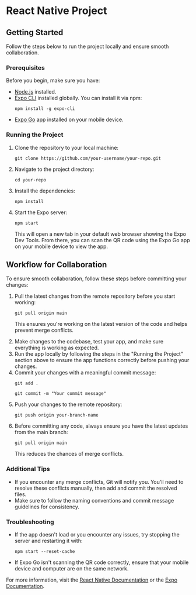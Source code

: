 <!DOCTYPE html>
<html lang="en">
<head>
    <meta charset="UTF-8">
    <meta name="viewport" content="width=device-width, initial-scale=1.0">
    <title>React Native Project</title>
</head>
<body>

<h1>React Native Project</h1>

<h2>Getting Started</h2>

<p>Follow the steps below to run the project locally and ensure smooth collaboration.</p>

<h3>Prerequisites</h3>

<p>Before you begin, make sure you have:</p>
<ul>
    <li><a href="https://nodejs.org/">Node.js</a> installed.</li>
    <li><a href="https://docs.expo.dev/get-started/installation/">Expo CLI</a> installed globally. You can install it via npm:</li>
    <pre><code>npm install -g expo-cli</code></pre>
    <li><a href="https://expo.dev/client">Expo Go</a> app installed on your mobile device.</li>
</ul>

<h3>Running the Project</h3>
<ol>
    <li>Clone the repository to your local machine:
        <pre><code>git clone https://github.com/your-username/your-repo.git</code></pre>
    </li>
    <li>Navigate to the project directory:
        <pre><code>cd your-repo</code></pre>
    </li>
    <li>Install the dependencies:
        <pre><code>npm install</code></pre>
    </li>
    <li>Start the Expo server:
        <pre><code>npm start</code></pre>
        <p>This will open a new tab in your default web browser showing the Expo Dev Tools. From there, you can scan the QR code using the Expo Go app on your mobile device to view the app.</p>
    </li>
</ol>

<h2>Workflow for Collaboration</h2>

<p>To ensure smooth collaboration, follow these steps before committing your changes:</p>
<ol>
    <li>Pull the latest changes from the remote repository before you start working:
        <pre><code>git pull origin main</code></pre>
        <p>This ensures you're working on the latest version of the code and helps prevent merge conflicts.</p>
    </li>
    <li>Make changes to the codebase, test your app, and make sure everything is working as expected.</li>
    <li>Run the app locally by following the steps in the "Running the Project" section above to ensure the app functions correctly before pushing your changes.</li>
    <li>Commit your changes with a meaningful commit message:
        <pre><code>git add .</code></pre>
        <pre><code>git commit -m "Your commit message"</code></pre>
    </li>
    <li>Push your changes to the remote repository:
        <pre><code>git push origin your-branch-name</code></pre>
    </li>
    <li>Before committing any code, always ensure you have the latest updates from the main branch:
        <pre><code>git pull origin main</code></pre>
        <p>This reduces the chances of merge conflicts.</p>
    </li>
</ol>

<h3>Additional Tips</h3>
<ul>
    <li>If you encounter any merge conflicts, Git will notify you. You'll need to resolve these conflicts manually, then add and commit the resolved files.</li>
    <li>Make sure to follow the naming conventions and commit message guidelines for consistency.</li>
</ul>

<h3>Troubleshooting</h3>
<ul>
    <li>If the app doesn't load or you encounter any issues, try stopping the server and restarting it with:
        <pre><code>npm start --reset-cache</code></pre>
    </li>
    <li>If Expo Go isn't scanning the QR code correctly, ensure that your mobile device and computer are on the same network.</li>
</ul>

<p>For more information, visit the <a href="https://reactnative.dev/docs/getting-started">React Native Documentation</a> or the <a href="https://docs.expo.dev/">Expo Documentation</a>.</p>

</body>
</html>
